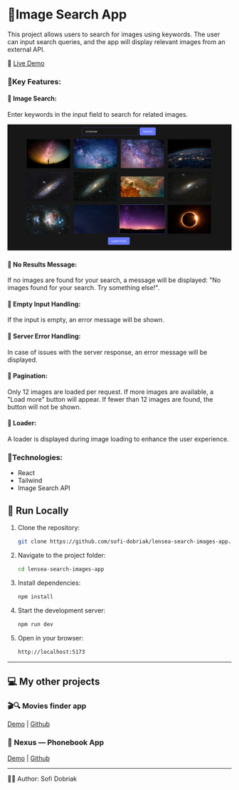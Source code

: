 # 🔎Image Search App

This project allows users to search for images using keywords.
The user can input search queries, and the app will display relevant images from an external API.

🔗 [Live Demo](https://lensea-search-images-ds0kw8wom-sofis-projects-f6b2a04f.vercel.app/)  

### 🧾Key Features:

#### 🔹 **Image Search:**

Enter keywords in the input field to search for related images.

![Search image](./public/images-search.png)

#### 🔹 **No Results Message:**

If no images are found for your search, a message will be displayed: "No images found for your search. Try something else!".

#### 🔹 **Empty Input Handling:**

If the input is empty, an error message will be shown.

#### 🔹 **Server Error Handling:**

In case of issues with the server response, an error message will be displayed.

#### 🔹 **Pagination:**

Only 12 images are loaded per request. If more images are available, a "Load more" button will appear. If fewer than 12 images are found, the button will not be shown.

#### 🔹 **Loader:**

A loader is displayed during image loading to enhance the user experience.

### 🔗Technologies:

- React
- Tailwind
- Image Search API

## 🚀 Run Locally

1. Clone the repository:
   ```bash
   git clone https://github.com/sofi-dobriak/lensea-search-images-app.git
2. Navigate to the project folder:
    ```bash
    cd lensea-search-images-app
3. Install dependencies:
    ```bash
    npm install
4. Start the development server:
    ```bash
    npm run dev

5. Open in your browser:
    ```bash
    http://localhost:5173

---

## 💻 My other projects

### 🎬🔍 Movies finder app

[Demo](https://movie-finder-app-three.vercel.app/) |
[Github](https://github.com/sofi-dobriak/movie-finder-app)

### 💫 Nexus — Phonebook App

[Demo](https://nexus-phonebook-app.vercel.app/) |
[Github](https://github.com/sofi-dobriak/nexus-phonebook-app)

---

👩‍💻 Author: Sofi Dobriak